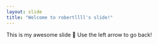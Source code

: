 ```yaml
---
layout: slide
title: "Welcome to robertllll's slide!"
---
```

This is my awesome slide :tada:
Use the left arrow to go back!
